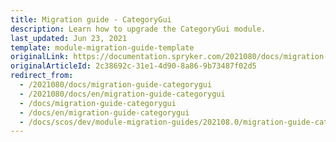 ```yaml
---
title: Migration guide - CategoryGui
description: Learn how to upgrade the CategoryGui module.
last_updated: Jun 23, 2021
template: module-migration-guide-template
originalLink: https://documentation.spryker.com/2021080/docs/migration-guide-categorygui
originalArticleId: 2c38692c-31e1-4d90-8a86-9b73487f02d5
redirect_from:
  - /2021080/docs/migration-guide-categorygui
  - /2021080/docs/en/migration-guide-categorygui
  - /docs/migration-guide-categorygui
  - /docs/en/migration-guide-categorygui
  - /docs/scos/dev/module-migration-guides/202108.0/migration-guide-categorygui.html
---
```

